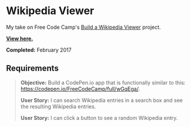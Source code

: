 # Wikipedia Viewer

My take on Free Code Camp's [Build a Wikipedia Viewer](https://www.freecodecamp.com/challenges/build-a-wikipedia-viewer) project.

**[View here.](https://tempurturtul.github.io/fcc-projects/wikipedia-viewer/)**

**Completed:** February 2017

## Requirements

> **Objective:** Build a CodePen.io app that is functionally similar to this: https://codepen.io/FreeCodeCamp/full/wGqEga/.
>
> **User Story:** I can search Wikipedia entries in a search box and see the resulting Wikipedia entries.
>
> **User Story:** I can click a button to see a random Wikipedia entry.

